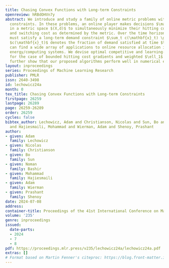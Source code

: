 ```yaml
---
title: Chasing Convex Functions with Long-term Constraints
openreview: hRBdOHVn7y
abstract: We introduce and study a family of online metric problems with long-term
  constraints. In these problems, an online player makes decisions $\mathbf{x}_t$
  in a metric space $(X,d)$ to simultaneously minimize their hitting cost $f_t(\mathbf{x}_t)$
  and switching cost as determined by the metric. Over the time horizon $T$, the player
  must satisfy a long-term demand constraint $\sum_t c(\mathbf{x}_t) \geq 1$, where
  $c(\mathbf{x}_t)$ denotes the fraction of demand satisfied at time $t$. Such problems
  can find a wide array of applications to online resource allocation in sustainable
  energy/computing systems. We devise optimal competitive and learning-augmented algorithms
  for the case of bounded hitting cost gradients and weighted $\ell_1$ metrics, and
  further show that our proposed algorithms perform well in numerical experiments.
layout: inproceedings
series: Proceedings of Machine Learning Research
publisher: PMLR
issn: 2640-3498
id: lechowicz24a
month: 0
tex_title: Chasing Convex Functions with Long-term Constraints
firstpage: 26259
lastpage: 26289
page: 26259-26289
order: 26259
cycles: false
bibtex_author: Lechowicz, Adam and Christianson, Nicolas and Sun, Bo and Bashir, Noman
  and Hajiesmaili, Mohammad and Wierman, Adam and Shenoy, Prashant
author:
- given: Adam
  family: Lechowicz
- given: Nicolas
  family: Christianson
- given: Bo
  family: Sun
- given: Noman
  family: Bashir
- given: Mohammad
  family: Hajiesmaili
- given: Adam
  family: Wierman
- given: Prashant
  family: Shenoy
date: 2024-07-08
address:
container-title: Proceedings of the 41st International Conference on Machine Learning
volume: '235'
genre: inproceedings
issued:
  date-parts:
  - 2024
  - 7
  - 8
pdf: https://proceedings.mlr.press/v235/lechowicz24a/lechowicz24a.pdf
extras: []
# Format based on Martin Fenner's citeproc: https://blog.front-matter.io/posts/citeproc-yaml-for-bibliographies/
---
```


